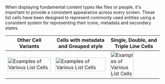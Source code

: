When displaying fundamental content types like files or people, it's important to provide a consistent appearance across every screen. These list cells have been designed to represent commonly used entities using a consistent system for representing their icons, metadata and secondary states.

<!-- prettier-ignore-start -->
| Other Cell Variants | Cells with metadata and Grouped style | Single, Double, and Triple Line Cells |
| --- | --- | ---|
| <img src="https://static2.sharepointonline.com/files/fabric/fabric-website/images/controls/ios/listcells/other-cells.png" alt="Examples of Various List Cells" style="width: 100%;" /> | <img src="https://static2.sharepointonline.com/files/fabric/fabric-website/images/controls/ios/listcells/table-view-cells-meta-data-grouped.png" alt="Examples of Various List Cells" style="width: 100%;" /> | <img src="https://static2.sharepointonline.com/files/fabric/fabric-website/images/controls/ios/listcells/demo-table-view-cells.png" alt="Examples of Various List Cells" style="width: 70%;" /> |
<!-- prettier-ignore-end -->
